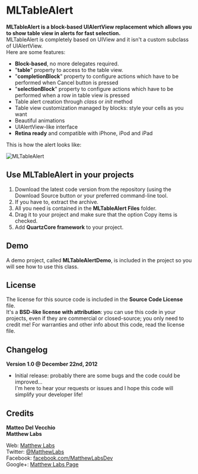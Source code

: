 MLTableAlert
===
**MLTableAlert is a block-based UIAlertView replacement which allows you to show table view in alerts for fast selection.**  
MLTableAlert is completely based on UIView and it isn't a custom subclass of UIAlertView.  
Here are some features:  

* **Block-based**, no more delegates required.
* "**table**" property to access to the table view.
* "**completionBlock**" property to configure actions which have to be performed when Cancel button is pressed
* "**selectionBlock**" property to configure actions which have to be performed when a row in table view is pressed
* Table alert creation through _class_ or _init_ method
* Table view customization managed by blocks: style your cells as you want
* Beautiful animations
* UIAlertView-like interface
* **Retina ready** and compatible with iPhone, iPod and iPad

This is how the alert looks like:  
  
![MLTableAlert](http://www.matthewlabs.com/resources/external/MLTableAlertGitHubSmall.png "MLTableAlert")  
  
Use MLTableAlert in your projects
---
1. Download the latest code version from the repository (using the Download Source button or your preferred command-line tool.
2. If you have to, extract the archive.
3. All you need is contained in the **MLTableAlert Files** folder.
4. Drag it to your project and make sure that the option Copy items is checked.
5. Add **QuartzCore framework** to your project.

Demo
---
A demo project, called **MLTableAlertDemo**, is included in the project so you will see how to use this class.  

License
---
The license for this source code is included in the **Source Code License** file.  
It's a **BSD-like license with attribution**: you can use this code in your projects, even if they are commercial or closed-source; you only need to credit me!
For warranties and other info about this code, read the license file.  
  
Changelog
---
**Version 1.0 @ December 22nd, 2012**  

* Initial release: probably there are some bugs and the code could be improved…  
I'm here to hear your requests or issues and I hope this code will simplify your developer life!  
  
Credits
---  
**Matteo Del Vecchio**  
**Matthew Labs**  
  
Web: [Matthew Labs][1]  
Twitter: [@MatthewLabs][2]  
Facebook: [facebook.com/MatthewLabsDev][3]  
Google+: [Matthew Labs Page][4]  
  
  [1]: http://www.matthewlabs.com/ "Matthew Labs"
  [2]: http://twitter.com/MatthewLabs "Matthew Labs on Twitter"
  [3]: http://www.facebook.com/MatthewLabsDev "Matthew Labs on Facebook"
  [4]: https://plus.google.com/117759042318503506347 "Matthew Labs on Google+"